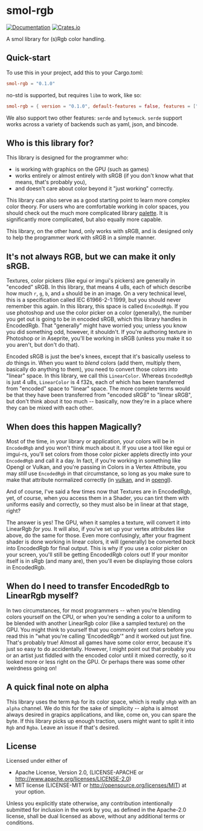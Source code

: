 # smol-rgb

[![Documentation](https://docs.rs/smol-rgb/badge.svg)](https://docs.rs/smol-rgb/)
[![Crates.io](https://img.shields.io/crates/v/smol-rgb.svg)](https://crates.io/crates/smol-rgb)

A smol library for (s)Rgb color handling.

## Quick-start

To use this in your project, add this to your Cargo.toml:

```toml
smol-rgb = "0.1.0"
```

no-std is supported, but requires `libm` to work, like so:

```toml
smol-rgb = { version = "0.1.0", default-features = false, features = ["libm"]  }
```

We also support two other features: `serde` and `bytemuck`. `serde` support works
across a variety of backends such as yaml, json, and bincode.

## Who is this library for?

This library is designed for the programmer who:

- is working with graphics on the GPU (such as games)
- works entirely or almost entirely with sRGB (if you don't know what that means, that's probably you),
- and doesn't care about color beyond it "just working" correctly.

This library can also serve as a good starting point to learn more complex color theory.
For users who are comfortable working in color spaces, you should check out the much more
complicated library [palette](https://github.com/Ogeon/palette). It is significantly
more complicated, but also equally more capable.

This library, on the other hand, only works with sRGB, and is designed only to help the programmer
work with sRGB in a simple manner.

## It's not always RGB, but we can make it only sRGB.

Textures, color pickers (like egui or imgui's pickers) are generally in "encoded" sRGB.
In this library, that means 4 u8s, each of which describe how much `r`, `g`, `b`, and `a`
should be in an image. On a very technical level, this is a specification called
IEC 61966-2-1:1999, but you should never remember this again. In this library, this space is
called `EncodedRgb`. If you use photoshop and use the color picker on a color (generally),
the number you get out is going to be in encoded sRGB, which this library handles in EncodedRgb.
That "generally" might have worried you; unless you know you did something odd, however, it shouldn't.
If you're authoring texture in Photoshop or in Aseprite, you'll be working in sRGB (unless you make
it so you aren't, but don't do that).

Encoded sRGB is just the bee's knees, except that it's basically useless to *do* things in.
When you want to *blend* colors (add them, multiply them, basically do anything to them),
you need to convert those colors into "linear" space. In this library, we call this `LinearColor`.
Whereas `EncodedRgb` is just 4 u8s, `LinearColor` is 4 f32s, each of which has been transferred
from "encoded" space to "linear" space. The more complete terms would be that they have been
transferred from "encoded sRGB" to "linear sRGB", but don't think about it too much -- basically,
now they're in a place where they can be mixed with each other.

## When does this happen Magically?

Most of the time, in your library or application, your colors will be in `EncodedRgb`
and you won't think much about it. If you use a tool like egui or imgui-rs, you'll set colors
from those color picker applets directly into your `EncodedRgb` and call it a day.
In fact, if you're working in something like Opengl or Vulkan, and you're passing in Colors
in a Vertex Attribute, you may *still* use `EncodedRgb` in that circumstance, so long as
you make sure to make that attribute normalized correctly (in [vulkan](https://www.khronos.org/registry/vulkan/specs/1.tensions/man/html/VkFormat.html),
and in [opengl](https://www.khronos.org/registry/OpenGL-Refpages/gl4/html/glVertexAttribPointer.xhtml)).

And of course, I've said a few times now that Textures are in EncodedRgb, yet, of course,
when you access them in a Shader, you can tint them with uniforms easily and correctly,
so they must also be in linear at that stage, right?

The answer is yes! The GPU, when it samples a texture, will convert it into LinearRgb *for you.*
It will also, if you've set up your vertex attributes like above, do the same for those.
Even more confusingly, after your fragment shader is done working in linear colors, it will (generally)
be converted *back* into EncodedRgb for final output. This is why if you use a color picker on your screen,
you'll still be getting EncodedRgb colors out! If your monitor itself is in sRgb (and many are), then you'll
even be displaying those colors in EncodedRgb.

## When do I need to transfer EncodedRgb to LinearRgb myself?

In two circumstances, for most programmers -- when you're blending colors yourself on the CPU, or when
you're sending a color to a uniform to be blended with another LinearRgb color (like a sampled texture) on the GPU.
You might think to yourself that you commonly sent colors before you read this in "what you're calling 'EncodedRgb'" and
it worked out just fine. That's probably true! Almost all games have some color error, because it's just so easy to do
accidentally. However, I might point out that probably you or an artist just fiddled with the encoded color until it
mixed correctly, so it looked more or less right on the GPU. Or perhaps there was some other weirdness going on!

## A quick final note on alpha

This library uses the term `Rgb` for its color space, which is really `sRgb` with an `alpha` channel.
We do this for the sake of simplicity -- alpha is almost always desired in grapics applications, and like, come on,
you can spare the byte.
If this library picks up enough traction, users might want to split it into `Rgb` and `Rgba`. Leave an issue
if that's desired.

## License

Licensed under either of

- Apache License, Version 2.0, (LICENSE-APACHE or http://www.apache.org/licenses/LICENSE-2.0)
- MIT license (LICENSE-MIT or http://opensource.org/licenses/MIT)
at your option.

Unless you explicitly state otherwise, any contribution intentionally submitted for inclusion in the work by you, as defined in the Apache-2.0 license, shall be dual licensed as above, without any additional terms or conditions.
